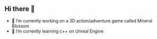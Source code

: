 ## Hi there 👋

- 🔭 I’m currently working on a 3D action/adventure game called Mineral Blossom
- 🌱 I’m currently learning c++ on Unreal Engine
